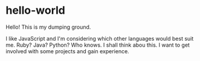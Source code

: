 # hello-world
Hello! This is my dumping ground.

I like JavaScript and I'm considering which other languages would best suit me. 
Ruby? Java? Python? Who knows. I shall think abou this.
I want to get involved with some projects and gain experience.
